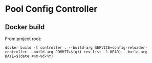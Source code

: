 # Pool Config Controller

## Docker build
From project root:

```
docker build -t controller . --build-arg SERVICE=config-reloader-controller --build-arg COMMIT=$(git rev-list -1 HEAD) --build-arg DATE=$(date +%m-%d-%Y)
```